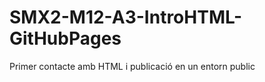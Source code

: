 # SMX2-M12-A3-IntroHTML-GitHubPages
Primer contacte amb HTML i publicació en un entorn public
<link rel="shortcut icon" href="favicon.png">
